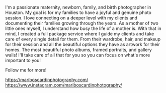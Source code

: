 I'm a passionate maternity, newborn, family, and birth photographer in Houston. My goal is for my families to have a joyful and genuine photo session. I love connecting on a deeper level with my clients and documenting their families growing through the years. As a mother of two little ones myself, I understand how busy the life of a mother is. With that in mind, I created a full package service where I guide my clients and take care of every single detail for them. From their wardrobe, hair, and makeup for their session and all the beautiful options they have as artwork for their homes. The most beautiful photo albums, framed portraits, and gallery walls! I'll take care of all that for you so you can focus on what's more important to you!

Follow me for more!

https://mariboscardinphotography.com/
https://www.instagram.com/mariboscardinphotography/
